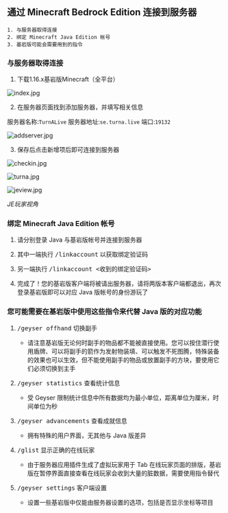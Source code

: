 ## 通过 Minecraft Bedrock Edition 连接到服务器

    1. 与服务器取得连接
    2. 绑定 Minecraft Java Edition 帐号
    3. 基岩版可能会需要用到的指令

### 与服务器取得连接

1. 下载1.16.x基岩版Minecraft（全平台）

![index.jpg](https://ddns.xsling.xyz:3561/images/2021/01/01/index.jpg)

2. 在服务器页面找到添加服务器，并填写相关信息

服务器名称:`TurnALive`
服务器地址:`se.turna.live`
端口:`19132`

![addserver.jpg](https://ddns.xsling.xyz:3561/images/2021/01/01/addserver.jpg)

3. 保存后点击新增项后即可连接到服务器

![checkin.jpg](https://ddns.xsling.xyz:3561/images/2021/01/01/checkin.jpg)

![turna.jpg](https://ddns.xsling.xyz:3561/images/2021/01/01/turna.jpg)


![jeview.jpg](https://ddns.xsling.xyz:3561/images/2021/01/01/jeview.jpg)

*JE玩家视角*

### 绑定 Minecraft Java Edition 帐号

1. 请分别登录 Java 与基岩版帐号并连接到服务器

1. 其中一端执行 <kbd>/linkaccount</kbd> 以获取绑定验证码

3. 另一端执行 <kbd>/linkaccount \<收到的绑定验证码></kbd>

4. 完成了！您的基岩版客户端将被请出服务器，请将两版本客户端都退出，再次登录基岩版即可以对应 Java 版帐号的身份游玩了

### 您可能需要在基岩版中使用这些指令来代替 Java 版的对应功能

1.  <kbd>/geyser offhand</kbd> 切换副手

    - 请注意基岩版无论何时副手的物品都不能被直接使用。您可以按住潜行使用盾牌、可以将副手的箭作为发射物装填、可以触发不死图腾，特殊装备的效果也可以生效，但不能使用副手的物品或放置副手的方块，要使用它们必须切换到主手

1. <kbd>/geyser statistics</kbd> 查看统计信息

    - 受 Geyser 限制统计信息中所有数据均为最小单位，距离单位为厘米，时间单位为秒

1. <kbd>/geyser advancements</kbd> 查看成就信息

    - 拥有特殊的用户界面，无其他与 Java 版差异

1. <kbd>/glist</kbd> 显示正确的在线玩家

    - 由于服务器应用插件生成了虚拟玩家用于 Tab 在线玩家页面的排版，基岩版在暂停界面直接查看在线玩家会收到大量的脏数据，需要使用指令替代

1. <kbd>/geyser settings</kbd> 客户端设置

    - 设置一些基岩版中仅能由服务器设置的选项，包括是否显示坐标等项目